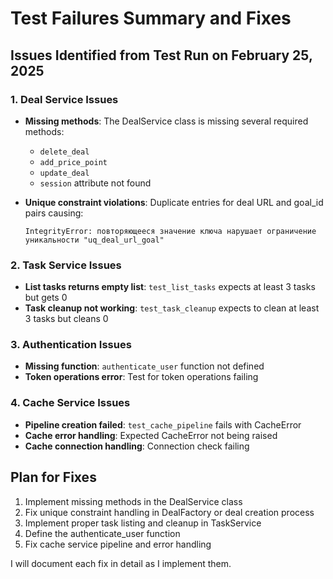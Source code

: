 # Test Failures Summary and Fixes

## Issues Identified from Test Run on February 25, 2025

### 1. Deal Service Issues

- **Missing methods**: The DealService class is missing several required methods:
  - `delete_deal`
  - `add_price_point`
  - `update_deal`
  - `session` attribute not found

- **Unique constraint violations**: Duplicate entries for deal URL and goal_id pairs causing:
  ```
  IntegrityError: повторяющееся значение ключа нарушает ограничение уникальности "uq_deal_url_goal"
  ```

### 2. Task Service Issues

- **List tasks returns empty list**: `test_list_tasks` expects at least 3 tasks but gets 0
- **Task cleanup not working**: `test_task_cleanup` expects to clean at least 3 tasks but cleans 0

### 3. Authentication Issues

- **Missing function**: `authenticate_user` function not defined
- **Token operations error**: Test for token operations failing

### 4. Cache Service Issues

- **Pipeline creation failed**: `test_cache_pipeline` fails with CacheError
- **Cache error handling**: Expected CacheError not being raised
- **Cache connection handling**: Connection check failing

## Plan for Fixes

1. Implement missing methods in the DealService class
2. Fix unique constraint handling in DealFactory or deal creation process
3. Implement proper task listing and cleanup in TaskService
4. Define the authenticate_user function
5. Fix cache service pipeline and error handling

I will document each fix in detail as I implement them. 